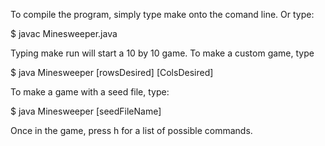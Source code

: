 To compile the program, simply type make onto the comand line.
Or type:

$ javac Minesweeper.java


Typing make run will start a 10 by 10 game. 
To make a custom game, type 

$ java Minesweeper [rowsDesired] [ColsDesired]

To make a game with a seed file, type: 

$ java Minesweeper [seedFileName]

Once in the game, press h for a list of possible commands.